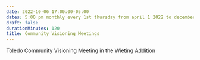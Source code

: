 ```yaml
---
date: 2022-10-06 17:00:00-05:00
dates: 5:00 pm monthly every 1st thursday from april 1 2022 to december 31 2022
draft: false
durationMinutes: 120
title: Community Visioning Meetings
---
```


Toledo Community Visioning Meeting in the Wieting Addition